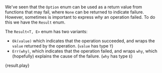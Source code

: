 We've seen that the `Option` enum can be used as a return value from functions
that may fail, where `None` can be returned to indicate failure. However,
sometimes is important to express *why* an operation failed. To do this we have
the `Result` enum.

The `Result<T, E>` enum has two variants:

* `Ok(value)` which indicates that the operation succeeded, and wraps the
  `value` returned by the operation. (`value` has type `T`)
* `Err(why)`, which indicates that the operation failed, and wraps `why`,
  which (hopefully) explains the cause of the failure. (`why` has type `E`)

{result.play}
